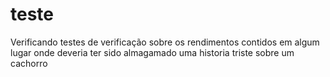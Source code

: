 # teste

Verificando testes de verificação sobre os rendimentos contidos em algum lugar onde deveria ter sido almagamado uma historia triste sobre um cachorro
